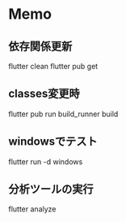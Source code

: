# Memo

## 依存関係更新
flutter clean
flutter pub get

## classes変更時
flutter pub run build_runner build

## windowsでテスト
flutter run -d windows

## 分析ツールの実行
flutter analyze